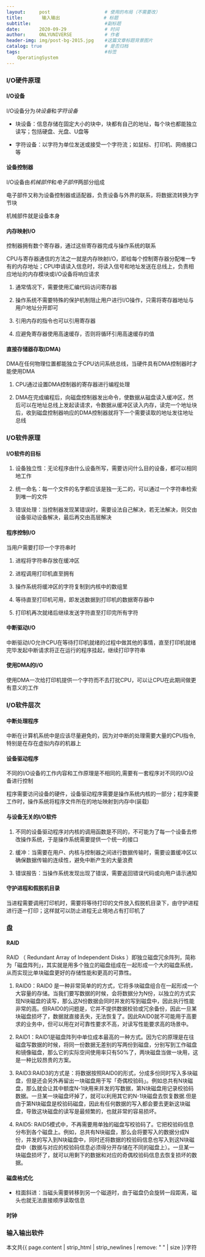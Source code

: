 ```yaml
---
layout:     post                    # 使用的布局（不需要改）
title:       输入输出                # 标题 
subtitle:                           #副标题
date:       2020-09-29              # 时间
author:     ONLYUNIVERSE            # 作者
header-img: img/post-bg-2015.jpg    #这篇文章标题背景图片
catalog: true                       # 是否归档
tags:                               #标签
    OperatingSystem
---
```


### I/O硬件原理

#### I/O设备

I/O设备分为*块设备*和*字符设备*

* 块设备：信息存储在固定大小的块中，块都有自己的地址，每个块也都能独立读写；包括硬盘、光盘、U盘等

* 字符设备：以字符为单位发送或接受一个字符流；如鼠标、打印机、网络接口等

#### 设备控制器

I/O设备由*机械部件*和*电子部件*两部分组成

电子部件又称为设备控制器或适配器，负责设备与外界的联系，将数据流转换为字节块

机械部件就是设备本身

#### 内存映射I/O

控制器拥有数个寄存器，通过这些寄存器完成与操作系统的联系

CPU与寄存器通信的方法之一就是内存映射I/O，即给每个控制寄存器分配唯一专有的内存地址；CPU申请读入信息时，将读入信号和地址发送在总线上，负责相应地址的内存模块或I/O设备将响应请求

1. 通常情况下，需要使用汇编代码访问寄存器

2. 操作系统不需要特殊的保护机制阻止用户进行I/O操作，只需将寄存器地址与用户地址分开即可

3. 引用内存的指令也可以引用寄存器

4. 应避免寄存器使用高速缓存，否则将循环引用高速缓存的值

#### 直接存储器存取(DMA)

DMA在任何物理位置都能独立于CPU访问系统总线，当硬件具有DMA控制器时才能使用DMA

1. CPU通过设置DMA控制器的寄存器进行编程处理

2. DMA在完成编程后，向磁盘控制器发出命令，使数据从磁盘读入缓冲区，然后可以在地址总线上发起读请求，令数据从缓冲区读入内存，读完一个地址块后，收到磁盘控制器响应的DMA控制器就将下一个需要读取的地址发往地址总线

### I/O软件原理

#### I/O软件的目标

1. 设备独立性：无论程序由什么设备所写，需要访问什么目的设备，都可以相同地工作

2. 统一命名：每一个文件的名字都应该是独一无二的，可以通过一个字符串检索到唯一的文件

3. 错误处理：当控制器发现某错误时，需要设法自己解决，若无法解决，则交由设备驱动设备解决，最后再交由高层解决

#### 程序控制I/O

当用户需要打印一个字符串时

1. 进程将字符串存放在缓冲区

2. 进程调用打印机直至拥有

3. 操作系统将缓冲区的字符复制到内核中的数组里

4. 等待直至打印机可用，即发送数据到打印机的数据寄存器中

5. 打印机再次就绪后继续发送字符直至打印完所有字符

#### 中断驱动I/O

中断驱动I/O允许CPU在等待打印机就绪的过程中做其他的事情，直至打印机就绪完毕发起中断请求将正在运行的程序挂起，继续打印字符串

#### 使用DMA的I/O

使用DMA一次给打印机提供一个字符而不去打扰CPU，可以让CPU在此期间做更有意义的工作

### I/O软件层次

#### 中断处理程序

中断在计算机系统中是应该尽量避免的，因为对中断的处理需要大量的CPU指令,特别是在存在虚拟内存的机器上

#### 设备驱动程序

不同的I/O设备的工作内容和工作原理是不相同的,需要有一套程序对不同的I/O设备进行控制

程序需要访问设备的硬件，设备驱动程序需要是操作系统内核的一部分；程序需要工作时，操作系统将程序文件所在的地址映射到内存中(装载)

#### 与设备无关的I/O软件

1. 不同的设备驱动程序对内核的调用函数是不同的，不可能为了每一个设备去修改操作系统，于是操作系统需要提供一个统一的接口

2. 缓冲：当需要在用户、内核与控制器之间进行数据传输时，需要设置缓冲区以确保数据传输的连续性，避免中断产生的大量浪费

3. 错误报告：当操作系统发现出现了错误，需要返回错误代码或向用户请示通知

#### 守护进程和假脱机目录

当进程需要调用打印机时，需要将等待打印的文件放入假脱机目录下，由守护进程进行逐一打印；这样就可以防止进程无止境地占有打印机了

### 盘

#### RAID

RAID （ Redundant Array of Independent Disks ）即独立磁盘冗余阵列，简称为「磁盘阵列」，其实就是用多个独立的磁盘组成在一起形成一个大的磁盘系统，从而实现比单块磁盘更好的存储性能和更高的可靠性。

1. RAID0：RAID0 是一种非常简单的的方式，它将多块磁盘组合在一起形成一个大容量的存储。当我们要写数据的时候，会将数据分为N份，以独立的方式实现N块磁盘的读写，那么这N份数据会同时并发的写到磁盘中，因此执行性能非常的高。但RAID0的问题是，它并不提供数据校验或冗余备份，因此一旦某块磁盘损坏了，数据就直接丢失，无法恢复了。因此RAID0就不可能用于高要求的业务中，但可以用在对可靠性要求不高，对读写性能要求高的场景中。

2. RAID1：RAID1是磁盘阵列中单位成本最高的一种方式。因为它的原理是在往磁盘写数据的时候，将同一份数据无差别的写两份到磁盘，分别写到工作磁盘和镜像磁盘，那么它的实际空间使用率只有50%了，两块磁盘当做一块用，这是一种比较昂贵的方案。

3. RAID3:RAID3的方式是：将数据按照RAID0的形式，分成多份同时写入多块磁盘，但是还会另外再留出一块磁盘用于写「奇偶校验码」。例如总共有N块磁盘，那么就会让其中额度N-1块用来并发的写数据，第N块磁盘用记录校验码数据。一旦某一块磁盘坏掉了，就可以利用其它的N-1块磁盘去恢复数据.但是由于第N块磁盘是校验码磁盘，因此有任何数据的写入都会要去更新这块磁盘，导致这块磁盘的读写是最频繁的，也就非常的容易损坏。

4. RAID5: RAID5模式中，不再需要用单独的磁盘写校验码了。它把校验码信息分布到各个磁盘上。例如，总共有N块磁盘，那么会将要写入的数据分成N份，并发的写入到N块磁盘中，同时还将数据的校验码信息也写入到这N块磁盘中（数据与对应的校验码信息必须得分开存储在不同的磁盘上）。一旦某一块磁盘损坏了，就可以用剩下的数据和对应的奇偶校验码信息去恢复损坏的数据。

#### 磁盘格式化

* 柱面斜进：当磁头需要转移到另一个磁道时，由于磁盘仍会旋转一段距离，磁头也就无法直接顺序读取信息

#### 时钟

### 输入输出软件

本文共{{ page.content | strip_html | strip_newlines | remove: " " | size }}字符
